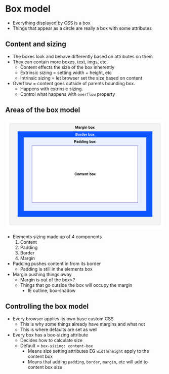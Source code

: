 # Box model
* Everything displayed by CSS is a box
* Things that appear as a circle are really a box with some attributes

## Content and sizing
* The boxes look and behave differently based on attributes on them
* They can contain more boxes, text, imgs, etc.
  * Content effects the size of the box inherently
  * Extrinsic sizing = setting width + height, etc
  * Intrinsic sizing = let browser set the size based on content
* Overflow = content goes outside of parents bounding box.
  * Happens with extrinsic sizing.
  * Control what happens with `overflow` property

## Areas of the box model
![Alt text](./box-model.svg)
* Elements sizing made up of 4 components
  1. Content
  2. Padding
  3. Border
  4. Margin
* Padding pushes content in from its border
  * Padding is still in the elements box
* Margin pushing things away
  * Margin is out of the box>?
  * Things that go outside the box will occupy the margin
    * IE outline, box-shadow

## Controlling the box model
* Every browser applies its own base custom CSS
  * This is why some things already have margins and what not
  * This is where defaults are set as well
* Every box has a box-sizing attribute
  * Decides how to calculate size
  * Default = `box-sizing: content-box`
    * Means size setting attributes EG `width`/`height` apply to the content box
    * Means that adding `padding`, `border`, `margin`, etc will add to content box size